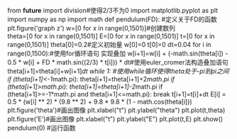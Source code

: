 from __future__ import division#使得2/3不为0
import matplotlib.pyplot as plt  
import numpy as np
import math
def pendulum(FD):  #定义关于FD的函数
    plt.figure('graph z')
    w=[0 for x in range(0,1501)]#创建数列   
    theta=[0 for x in range(0,1501)]
    E=[0 for x in range(0,1501)]
    t=[0 for x in range(0,1501)]
    theta[0]=0.2#定义初始量
    w[0]=0
    t[0]=0
    dt=0.04
    for i in range(0,1500):#使用for循环语句 实现叠加
        w[i+1]=w[i] + (-math.sin(theta[i]) - 0.5 * w[i] + FD * math.sin((2/3) * t[i])) * dt#使用euler_cromer法构造叠加语句
        theta[i+1]=theta[i]+w[i+1]*dt
        while 1:                          #使用while循环使得theta处于-pi到pi之间
            if (theta[i+1]<-1*math.pi):
               theta[i+1]=theta[i+1]+2*math.pi
            if (theta[i+1]>math.pi):
               theta[i+1]=theta[i+1]-2*math.pi
            if (theta[i+1]>=-1*math.pi and theta[i+1]<=math.pi):
               break
        t[i+1]=t[i]+dt
        E[i] = 0.5 * (w[i] ** 2) * (9.8 ** 2) + 9.8 * 9.8 * (1 - math.cos(theta[i]))
    plt.figure('theta')#画出图像
    plt.xlabel("t")
    plt.ylabel("theta")
    plt.plot(t,theta)
    plt.figure('E')#画出图像
    plt.xlabel("t")
    plt.ylabel("E")
    plt.plot(t,E)
    plt.show()
pendulum(0) #运行函数
